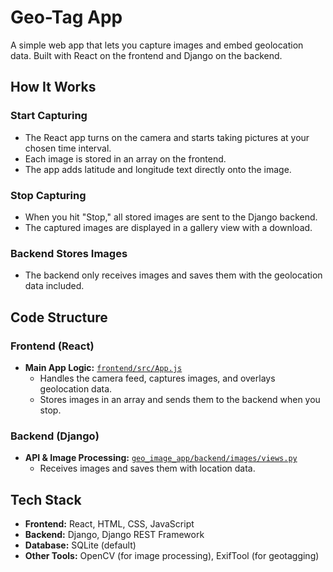 # Geo-Tag App  

A simple web app that lets you capture images and embed geolocation data. Built with React on the frontend and Django on the backend.  

## How It Works  

### Start Capturing  
- The React app turns on the camera and starts taking pictures at your chosen time interval.  
- Each image is stored in an array on the frontend.  
- The app adds latitude and longitude text directly onto the image.  

### Stop Capturing  
- When you hit "Stop," all stored images are sent to the Django backend.
- The captured images are displayed in a gallery view with a download. 

### Backend Stores Images  
- The backend only receives images and saves them with the geolocation data included.  

## Code Structure

### Frontend (React)  
- **Main App Logic:** [`frontend/src/App.js`](frontend/src/App.js)  
  - Handles the camera feed, captures images, and overlays geolocation data.  
  - Stores images in an array and sends them to the backend when you stop.    

### Backend (Django)  
- **API & Image Processing:** [`geo_image_app/backend/images/views.py`](geo_image_app/backend/images/views.py)  
  - Receives images and saves them with location data. 

## Tech Stack  
- **Frontend:** React, HTML, CSS, JavaScript  
- **Backend:** Django, Django REST Framework  
- **Database:** SQLite (default)  
- **Other Tools:** OpenCV (for image processing), ExifTool (for geotagging)  
